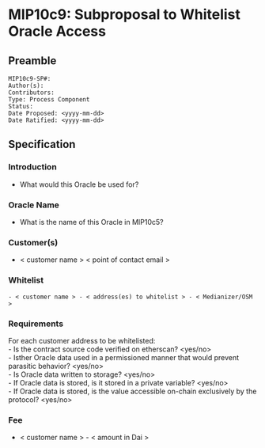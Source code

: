 # MIP10c9: Subproposal to Whitelist Oracle Access

## Preamble
```
MIP10c9-SP#: 
Author(s):
Contributors:
Type: Process Component
Status:
Date Proposed: <yyyy-mm-dd>
Date Ratified: <yyyy-mm-dd>
``` 

## Specification

### Introduction
- What would this Oracle be used for?

### Oracle Name
- What is the name of this Oracle in MIP10c5?

### Customer(s)
- < customer name > < point of contact email >

### Whitelist
	- < customer name > - < address(es) to whitelist > - < Medianizer/OSM >

### Requirements
For each customer address to be whitelisted:   
	- Is the contract source code verified on etherscan? <yes/no>   
	- Isther  Oracle data used in a permissioned manner that would prevent parasitic behavior? <yes/no>   
	- Is Oracle data written to storage? <yes/no>   
		- If Oracle data is stored, is it stored in a private variable? <yes/no>   
		- If Oracle data is stored, is the value accessible on-chain exclusively by the protocol? <yes/no>   

### Fee
- < customer name > - < amount in Dai >
